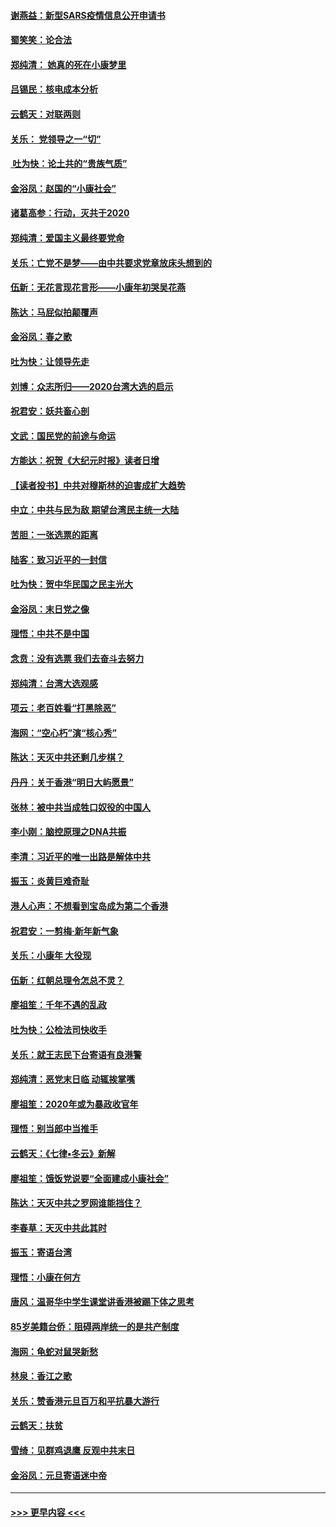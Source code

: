 #### [谢燕益：新型SARS疫情信息公开申请书](../pages/nsc993/n11808840.md?t=01212355) 
#### [蜀笑笑：论合法](../pages/nsc993/n11808064.md?t=01212355) 
#### [郑纯清： 她真的死在小康梦里](../pages/nsc993/n11806623.md?t=01212355) 
#### [吕锡民：核电成本分析](../pages/nsc993/n11806284.md?t=01212355) 
#### [云鹤天：对联两则](../pages/nsc993/n11805957.md?t=01212355) 
#### [关乐： 党领导之一“切”](../pages/nsc993/n11804505.md?t=01212355) 
#### [ 吐为快：论土共的“贵族气质”](../pages/nsc993/n11804490.md?t=01212355) 
#### [金浴凤：赵国的“小康社会”](../pages/nsc993/n11804452.md?t=01212355) 
#### [诸葛高参：行动，灭共于2020](../pages/nsc993/n11804120.md?t=01212355) 
#### [郑纯清：爱国主义最终要党命](../pages/nsc993/n11802197.md?t=01212355) 
#### [关乐：亡党不是梦——由中共要求党章放床头想到的](../pages/nsc993/n11802156.md?t=01212355) 
#### [伍新：无花言现花言形——小康年初哭吴花燕](../pages/nsc993/n11800044.md?t=01212355) 
#### [陈达：马屁似拍颠覆声](../pages/nsc993/n11800010.md?t=01212355) 
#### [金浴凤：春之歌](../pages/nsc993/n11797687.md?t=01212355) 
#### [吐为快：让领导先走](../pages/nsc993/n11797512.md?t=01212355) 
#### [刘博：众志所归——2020台湾大选的启示](../pages/nsc993/n11796878.md?t=01212355) 
#### [祝君安：妖共畜心剖](../pages/nsc993/n11794273.md?t=01212355) 
#### [文武：国民党的前途与命运](../pages/nsc993/n11794198.md?t=01212355) 
#### [方能达：祝贺《大纪元时报》读者日增](../pages/nsc993/n11793807.md?t=01212355) 
#### [【读者投书】中共对穆斯林的迫害成扩大趋势](../pages/nsc993/n11791371.md?t=01212355) 
#### [中立：中共与民为敌 期望台湾民主统一大陆](../pages/nsc993/n11790392.md?t=01212355) 
#### [苦胆：一张选票的距离](../pages/nsc993/n11788914.md?t=01212355) 
#### [陆客：致习近平的一封信](../pages/nsc993/n11788867.md?t=01212355) 
#### [吐为快：贺中华民国之民主光大](../pages/nsc993/n11788618.md?t=01212355) 
#### [金浴凤：末日党之像](../pages/nsc993/n11787475.md?t=01212355) 
#### [理悟：中共不是中国](../pages/nsc993/n11787463.md?t=01212355) 
#### [念贲：没有选票  我们去奋斗去努力](../pages/nsc993/n11787398.md?t=01212355) 
#### [郑纯清：台湾大选观感](../pages/nsc993/n11786210.md?t=01212355) 
#### [项云：老百姓看“打黑除恶”](../pages/nsc993/n11785398.md?t=01212355) 
#### [海网：“空心朽”演“核心秀”](../pages/nsc993/n11783874.md?t=01212355) 
#### [陈达：天灭中共还剩几步棋？](../pages/nsc993/n11783719.md?t=01212355) 
#### [丹丹：关于香港“明日大屿愿景”](../pages/nsc993/n11783273.md?t=01212355) 
#### [张林：被中共当成牲口奴役的中国人](../pages/nsc993/n11782397.md?t=01212355) 
#### [李小刚：脑控原理之DNA共振](../pages/nsc993/n11780962.md?t=01212355) 
#### [李清：习近平的唯一出路是解体中共](../pages/nsc993/n11780866.md?t=01212355) 
#### [振玉：炎黄巨难奇耻](../pages/nsc993/n11779632.md?t=01212355) 
#### [港人心声：不想看到宝岛成为第二个香港](../pages/nsc993/n11778817.md?t=01212355) 
#### [祝君安：一剪梅‧新年新气象](../pages/nsc993/n11776340.md?t=01212355) 
#### [关乐：小康年 大役现](../pages/nsc993/n11774213.md?t=01212355) 
#### [伍新：红朝总理令怎总不灵？](../pages/nsc993/n11770813.md?t=01212355) 
#### [廖祖笙：千年不遇的乱政](../pages/nsc993/n11770373.md?t=01212355) 
#### [吐为快：公检法司快收手](../pages/nsc993/n11770359.md?t=01212355) 
#### [关乐：就王志民下台寄语有良港警](../pages/nsc993/n11769903.md?t=01212355) 
#### [郑纯清：恶党末日临 动辄挨掌嘴](../pages/nsc993/n11769356.md?t=01212355) 
#### [廖祖笙：2020年或为暴政收官年](../pages/nsc993/n11768216.md?t=01212355) 
#### [理悟：别当郎中当推手](../pages/nsc993/n11768243.md?t=01212355) 
#### [云鹤天：《七律▪冬云》新解](../pages/nsc993/n11768204.md?t=01212355) 
#### [廖祖笙：饿饭党说要“全面建成小康社会”](../pages/nsc993/n11767482.md?t=01212355) 
#### [陈达：天灭中共之罗网谁能挡住？](../pages/nsc993/n11767465.md?t=01212355) 
#### [李春草：天灭中共此其时](../pages/nsc993/n11767452.md?t=01212355) 
#### [振玉：寄语台湾](../pages/nsc993/n11767432.md?t=01212355) 
#### [理悟：小康在何方](../pages/nsc993/n11767394.md?t=01212355) 
#### [唐风：温哥华中学生课堂讲香港被踢下体之思考](../pages/nsc993/n11766848.md?t=01212355) 
#### [85岁美籍台侨：阻碍两岸统一的是共产制度](../pages/nsc993/n11765043.md?t=01212355) 
#### [海网：龟蛇对鼠哭新愁](../pages/nsc993/n11764895.md?t=01212355) 
#### [林泉：香江之歌](../pages/nsc993/n11764415.md?t=01212355) 
#### [关乐：赞香港元旦百万和平抗暴大游行](../pages/nsc993/n11764382.md?t=01212355) 
#### [云鹤天：扶贫](../pages/nsc993/n11764245.md?t=01212355) 
#### [雪绮：见群鸡退鹰  反观中共末日](../pages/nsc993/n11762112.md?t=01212355) 
#### [金浴凤：元旦寄语迷中帝](../pages/nsc993/n11761788.md?t=01212355) 

----
#### [ >>> 更早内容 <<< ](../indexes/nsc993-earlier.md)
